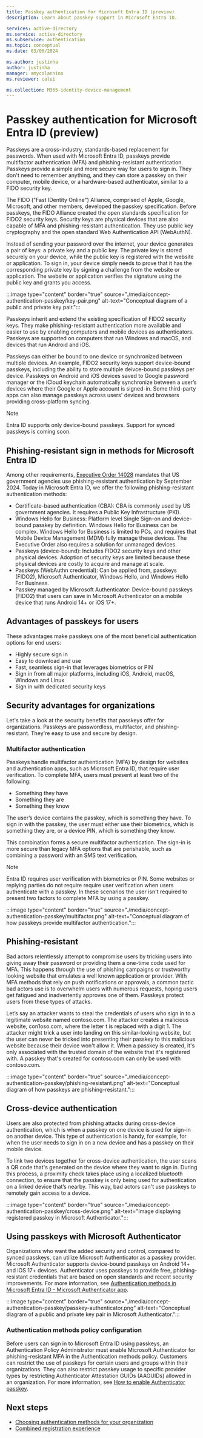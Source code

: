 ```yaml
---
title: Passkey authentication for Microsoft Entra ID (preview)
description: Learn about passkey support in Microsoft Entra ID.

services: active-directory
ms.service: active-directory
ms.subservice: authentication
ms.topic: conceptual
ms.date: 03/06/2024

ms.author: justinha
author: justinha
manager: amycolannino
ms.reviewer: calui

ms.collection: M365-identity-device-management
---
```

# Passkey authentication for Microsoft Entra ID (preview)

Passkeys are a cross-industry, standards-based replacement for passwords. When used with Microsoft Entra ID, passkeys provide multifactor authentication (MFA) and phishing-resistant authentication. Passkeys provide a simple and more secure way for users to sign in. They don't need to remember anything, and they can store a passkey on their computer, mobile device, or a hardware-based authenticator, similar to a FIDO security key.

The FIDO ("Fast IDentity Online") Alliance, comprised of Apple, Google, Microsoft, and other members, developed the passkey specification. Before passkeys, the FIDO Alliance created the open standards specification for FIDO2 security keys. Security keys are physical devices that are also capable of MFA and phishing-resistant authentication. They use public key cryptography and the open standard Web Authentication API (WebAuthN). 

Instead of sending your password over the internet, your device generates a pair of keys: a private key and a public key. The private key is stored securely on your device, while the public key is registered with the website or application. To sign in, your device simply needs to prove that it has the corresponding private key by signing a challenge from the website or application. The website or application verifies the signature using the public key and grants you access. 

:::image type="content" border="true" source="./media/concept-authentication-passkey/key-pair.png" alt-text="Conceptual diagram of a public and private key pair.":::

Passkeys inherit and extend the existing specification of FIDO2 security keys. They make phishing-resistant authentication more available and easier to use by enabling computers and mobile devices as authenticators. Passkeys are supported on computers that run Windows and macOS, and devices that run Android and iOS.

Passkeys can either be bound to one device or synchronized between multiple devices. An example, FIDO2 security keys support device-bound passkeys, including the ability to store multiple deivce-bound passkeys per device. Passkeys on Android and iOS devices saved to Google password manager or the iCloud keychain automatically synchronize between a user’s devices where their Google or Apple account is signed-in. Some third-party apps can also manage passkeys across users' devices and browsers providing cross-platform syncing. 

>[!Note]
>Entra ID supports only device-bound passkeys. Support for synced passkeys is coming soon.

## Phishing-resistant sign in methods for Microsoft Entra ID

Among other requirements, [Executive Order 14028](https://www.whitehouse.gov/briefing-room/presidential-actions/2021/05/12/executive-order-on-improving-the-nations-cybersecurity/) mandates that US government agencies use phishing-resistant authentication by September 2024. Today in Microsoft Entra ID, we offer the following phishing-resistant authentication methods: 

- Certificate-based authentication (CBA): CBA is commonly used by US government agencies. It requires a Public Key Infrastructure (PKI). 
- Windows Hello for Business: Platform level Single Sign-on and device-bound passkey by definition. Windows Hello for Business can be complex. Windows Hello for Business is limited to PCs, and requires that Mobile Device Management (MDM) fully manage these devices. The Executive Order also requires a solution for unmanaged devices. 
- Passkeys (device-bound): Includes FIDO2 security keys and other physical devices. Adoption of security keys are limited because these physical devices are costly to acquire and manage at scale.
- Passkeys (WebAuthn credential): Can be applied from, passkeys (FIDO2), Microsoft Authenticator, Windows Hello, and Windows Hello For Business. 
- Passkey managed by Microsoft Authenticator: Device-bound passkeys (FIDO2) that users can save in Microsoft Authenticator on a mobile device that runs Android 14+ or iOS 17+.

## Advantages of passkeys for users

These advantages make passkeys one of the most beneficial authentication options for end users:

- Highly secure sign in
- Easy to download and use 
- Fast, seamless sign-in that leverages biometrics or PIN
- Sign in from all major platforms, including iOS, Android, macOS, Windows and Linux
- Sign in with dedicated security keys

## Security advantages for organizations

Let's take a look at the security benefits that passkeys offer for organizations. Passkeys are passwordless, multifactor, and phishing-resistant. They're easy to use and secure by design. 

### Multifactor authentication

Passkeys handle multifactor authentication (MFA) by design for websites and authentication apps, such as Microsoft Entra ID, that require user verification. To complete MFA, users must present at least two of the following: 

- Something they have 
- Something they are
- Something they know

The user’s device contains the passkey, which is something they have. To sign in with the passkey, the user must either use their biometrics, which is something they are, or a device PIN, which is something they know. 

This combination forms a secure multifactor authentication. The sign-in is more secure than legacy MFA options that are perishable, such as combining a password with an SMS text verification. 

>[!NOTE]
>Entra ID requires user verification with biometrics or PIN. Some websites or replying parties do not require require user verification when users authenticate with a passkey. In these scenarios the user isn't required to present two factors to complete MFA by using a passkey.  

:::image type="content" border="true" source="./media/concept-authentication-passkey/multifactor.png" alt-text="Conceptual diagram of how passkeys provide multifactor authentication.":::

## Phishing-resistant

Bad actors relentlessly attempt to compromise users by tricking users into giving away their password or providing them a one-time code used for MFA. This happens through the use of phishing campaigns or trustworthy looking website that emulates a well known application or provider. With MFA methods that rely on push notifications or approvals, a common tactic bad actors use is to overwhelm users with numerous requests, hoping users get fatigued and inadvertently approves one of them. Passkeys protect users from these types of attacks. 
 
Let’s say an attacker wants to steal the credentials of users who sign in to a legitimate website named contoso.com. The attacker creates a malicious website, con1oso.com, where the letter t is replaced with a digit 1. The attacker might trick a user into landing on this similar-looking website, but the user can never be tricked into presenting their passkey to this malicious website because their device won't allow it. When a passkey is created, it's only associated with the trusted domain of the website that it's registered with. A passkey that's created for contoso.com can only be used with contoso.com. 

:::image type="content" border="true" source="./media/concept-authentication-passkey/phishing-resistant.png" alt-text="Conceptual diagram of how passkeys are phishing-resistant.":::

## Cross-device authentication 

Users are also protected from phishing attacks during cross-device authentication, which is when a passkey on one device is used for sign-in on another device. This type of authentication is handy, for example, for when the user needs to sign in on a new device and has a passkey on their mobile device.  

To link two devices together for cross-device authentication, the user scans a QR code that's generated on the device where they want to sign in. During this process, a proximity check takes place using a localized bluetooth connection, to ensure that the passkey is only being used for authentication on a linked device that’s nearby. This way, bad actors can't use passkeys to remotely gain access to a device. 

:::image type="content" border="true" source="./media/concept-authentication-passkey/cross-device.png" alt-text="Image displaying registered passkey in Microsoft Authenticator.":::

## Using passkeys with Microsoft Authenticator

Organizations who want the added security and control, compared to synced passkeys, can utilize Microsoft Authenticator as a passkey provider. Microsoft Authenticator supports device-bound passkeys on Android 14+ and iOS 17+ devices. Authenticator uses passkeys to provide free, phishing-resistant credentials that are based on open standards and recent security improvements. For more information, see [Authentication methods in Microsoft Entra ID - Microsoft Authenticator app](concept-authentication-authenticator-app.md).

:::image type="content" border="true" source="./media/concept-authentication-passkey/passkey-authenticator.png" alt-text="Conceptual diagram of a public and private key pair in Microsoft Authenticator.":::

### Authentication methods policy configuration

Before users can sign in to Microsoft Entra ID using passkeys, an Authentication Policy Administrator must enable Microsoft Authenticator for phishing-resistant MFA in the Authentication methods policy. Customers can restrict the use of passkeys for certain users and groups within their organizations. They can also restrict passkey usage to specific provider types by restricting Authenticator Attestation GUIDs (AAGUIDs) allowed in an organization. For more information, see [How to enable Authenticator passkey](how-to-enable-authenticator-passkey.md).

## Next steps

- [Choosing authentication methods for your organization](concept-authentication-methods.md)
- [Combined registration experience](concept-registration-mfa-sspr-combined.md)

